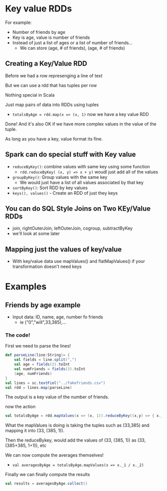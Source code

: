 # Key value RDDs

For example:

* Number of friends by age
* Key is age, value is number of friends
* Instead of just a list of ages or a list of number of friends...
    - We can store (age, # of friends), (age, # of friends)

## Creating a Key/Value RDD

Before we had a row represenging a line of text

But we can use a rdd that has tuples per row

Nothing special in Scala

Just map pairs of data into RDDs using tuples

* `totalsByAge = rdd.map(x => (x, 1)` now we have a key value RDD

Done! And it's also OK if we have more complex values in the value of the tuple.

As long as you have a key, value format its fine.


## Spark can do special stuff with Key value

* `reduceByKey()`: combine values with same key using some function
    - `rdd.reduceByKey( (x, y) => x + y)` woudl just add all of the values
* `groupByKey()`: Group values with the same key
    - We would just have a list of all values associated by that key
* `sortByKey()`: Sort RDD by key values
* `keys(), values()` - Create an RDD of just they keys


## You can do SQL Style Joins on Two KEy/Value RDDs

* join, rightOuterJoin, leftOuterJoin, cogroup, subtractByKey
* we'll look at some later

## Mapping just the values of key/value

* With key/value data use mapValues() and flatMapValues() if your transformation doesn't need keys

# Examples

## Friends by age example

* Input data: ID, name, age, number fo friends
    - ie ("0","will",33,385),...

### The code!

First we need to parse the lines!


``` scala
def parseLine(line:String)= {
    val fields = line.split(",")
    val age = fields(2).toInt
    val numFriends = fields(3).toInt
    (age, numFriends)
}
val lines = sc.textFiel("../fakefriends.csv")
val rdd = lines.map(parseLine)
```

The output is a key value of the number of friends.

now the action

``` scala
val totalsByAge = rdd.mapValues(x => (x, 1)).reduceByKey((x,y) => { x._1 + y._1, x._2 + y._2 })
```
What the mapValues is doing is taking the tuples such as (33,385) and mapping it into (33, (385, 1)).

Then the reduceBykey, would add the values of (33, (385, 1)) as (33, (385+385, 1+1)), etc

We can now compute the averages themselves!

* `val averagesByAge = totalsByAge.mapValues(x => x._1 / x._2)`

Finally we can finally compute the results

``` scala
val results = averagesByAge.collect()
```


